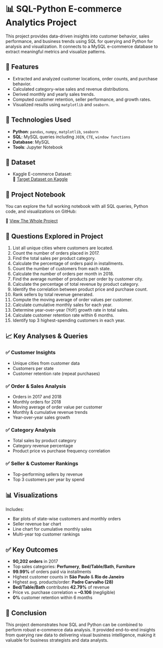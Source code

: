 # 📊 SQL-Python E-commerce Analytics Project

This project provides data-driven insights into customer behavior, sales performance, and business trends using SQL for querying and Python for analysis and visualization. It connects to a MySQL e-commerce database to extract meaningful metrics and visualize patterns.

## 🚀 Features

- Extracted and analyzed customer locations, order counts, and purchase behavior.
- Calculated category-wise sales and revenue distributions.
- Derived monthly and yearly sales trends.
- Computed customer retention, seller performance, and growth rates.
- Visualized results using `matplotlib` and `seaborn`.

## 📂 Technologies Used

- **Python**: `pandas`, `numpy`, `matplotlib`, `seaborn`
- **SQL**: MySQL queries including `JOIN`, `CTE`, `window functions`
- **Database**: MySQL
- **Tools**: Jupyter Notebook

## 📁 Dataset

- Kaggle E-commerce Dataset:  
  🔗 [Target Dataset on Kaggle](https://www.kaggle.com/datasets/devarajv88/target-dataset?select=products.csv)

## 🧪 Project Notebook

You can explore the full working notebook with all SQL queries, Python code, and visualizations on GitHub:

🔗 [View The Whole Project](https://github.com/Koushik-2k25/SQL-Python-Ecommerce-Project/blob/main/python%2Bsql_ecommerce.ipynb)


## 🧩 Questions Explored in Project

1. List all unique cities where customers are located.
2. Count the number of orders placed in 2017.
3. Find the total sales per product category.
4. Calculate the percentage of orders paid in installments.
5. Count the number of customers from each state.
6. Calculate the number of orders per month in 2018.
7. Find the average number of products per order by customer city.
8. Calculate the percentage of total revenue by product category.
9. Identify the correlation between product price and purchase count.
10. Rank sellers by total revenue generated.
11. Compute the moving average of order values per customer.
12. Calculate cumulative monthly sales for each year.
13. Determine year-over-year (YoY) growth rate in total sales.
14. Calculate customer retention rate within 6 months.
15. Identify top 3 highest-spending customers in each year.

## 📈 Key Analyses & Queries

### ✅ Customer Insights
- Unique cities from customer data
- Customers per state
- Customer retention rate (repeat purchases)

### ✅ Order & Sales Analysis
- Orders in 2017 and 2018
- Monthly orders for 2018
- Moving average of order value per customer
- Monthly & cumulative revenue trends
- Year-over-year sales growth

### ✅ Category Analysis
- Total sales by product category
- Category revenue percentage
- Product price vs purchase frequency correlation

### ✅ Seller & Customer Rankings
- Top-performing sellers by revenue
- Top 3 customers per year by spend  

## 📊 Visualizations

Includes:
- Bar plots of state-wise customers and monthly orders
- Seller revenue bar chart
- Line chart for cumulative monthly sales
- Multi-year top customer rankings

## ✅ Key Outcomes
- **90,202 orders** in 2017  
- Top sales categories: **Perfumery**, **Bed/Table/Bath**, **Furniture**  
- **99.99%** of orders paid via installments  
- Highest customer counts in **São Paulo** & **Rio de Janeiro**  
- Highest avg. products/order: **Padre Carvalho (28)**  
- **Bed/Table/Bath** contributes **42.79%** of revenue  
- Price vs. purchase correlation ≈ **–0.106** (negligible)     
- **0%** customer retention within 6 months  


## 📌 Conclusion

This project demonstrates how SQL and Python can be combined to perform robust e-commerce data analysis. It provided end-to-end insights from querying raw data to delivering visual business intelligence, making it valuable for business strategists and data analysts.
